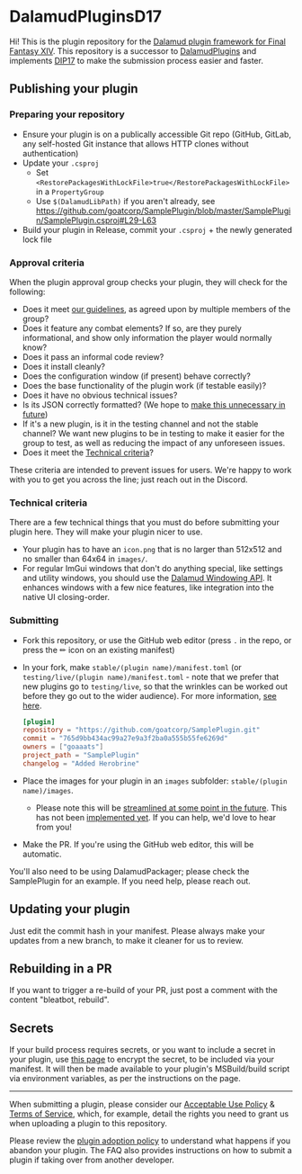 # DalamudPluginsD17

Hi! This is the plugin repository for the [Dalamud plugin framework for Final Fantasy XIV](https://github.com/goatcorp/Dalamud). This repository is a successor to [DalamudPlugins](https://github.com/goatcorp/DalamudPlugins) and implements [DIP17](https://github.com/goatcorp/DIPs/blob/main/text/17-automated-build-and-submit-pipeline.md) to make the submission process easier and faster.

## Publishing your plugin

### Preparing your repository

- Ensure your plugin is on a publically accessible Git repo (GitHub, GitLab, any self-hosted Git instance that allows HTTP clones without authentication)
- Update your `.csproj`
  - Set `<RestorePackagesWithLockFile>true</RestorePackagesWithLockFile>` in a `PropertyGroup`
  - Use `$(DalamudLibPath)` if you aren't already, see <https://github.com/goatcorp/SamplePlugin/blob/master/SamplePlugin/SamplePlugin.csproj#L29-L63>
- Build your plugin in Release, commit your `.csproj` + the newly generated lock file

### Approval criteria

When the plugin approval group checks your plugin, they will check for the following:

- Does it meet [our guidelines](https://goatcorp.github.io/faq/development#q-what-am-i-allowed-to-do-in-my-plugin), as agreed upon by multiple members of the group?
- Does it feature any combat elements? If so, are they purely informational, and show only information the player would normally know?
- Does it pass an informal code review?
- Does it install cleanly?
- Does the configuration window (if present) behave correctly?
- Does the base functionality of the plugin work (if testable easily)?
- Does it have no obvious technical issues?
- Is its JSON correctly formatted? (We hope to [make this unnecessary in future](https://github.com/goatcorp/DalamudPackager/issues/8))
- If it's a new plugin, is it in the testing channel and not the stable channel? We want new plugins to be in testing to make it easier for the group to test, as well as reducing the impact of any unforeseen issues.
- Does it meet the [Technical criteria](#technical-criteria)?

These criteria are intended to prevent issues for users. We're happy to work with you to get you across the line; just reach out in the Discord.

### Technical criteria

There are a few technical things that you must do before submitting your plugin here. They will make your plugin nicer to use.
- Your plugin has to have an `icon.png` that is no larger than 512x512 and no smaller than 64x64 in `images/`.
- For regular ImGui windows that don't do anything special, like settings and utility windows, you should use the [Dalamud Windowing API](https://goatcorp.github.io/Dalamud/api/Dalamud.Interface.Windowing.html). It enhances windows with a few nice features, like integration into the native UI closing-order.

### Submitting

- Fork this repository, or use the GitHub web editor (press `.` in the repo, or press the ✏ icon on an existing manifest)
- In your fork, make `stable/(plugin name)/manifest.toml` (or `testing/live/(plugin name)/manifest.toml` - note that we prefer that new plugins go to `testing/live`, so that the wrinkles can be worked out before they go out to the wider audience). For more information, [see here](https://github.com/goatcorp/DIPs/blob/main/text/17-automated-build-and-submit-pipeline.md#guide-level-explanation).

  ```toml
  [plugin]
  repository = "https://github.com/goatcorp/SamplePlugin.git"
  commit = "765d9bb434ac99a27e9a3f2ba0a555b55fe6269d"
  owners = ["goaaats"]
  project_path = "SamplePlugin"
  changelog = "Added Herobrine"
  ```

- Place the images for your plugin in an `images` subfolder: `stable/(plugin name)/images`.
  - Please note this will be [streamlined at some point in the future](https://github.com/goatcorp/DIPs/pull/45). This has not been [implemented yet](https://github.com/goatcorp/DalamudPackager/issues/9). If you can help, we'd love to hear from you!
- Make the PR. If you're using the GitHub web editor, this will be automatic.

You'll also need to be using DalamudPackager; please check the SamplePlugin for an example. If you need help, please reach out.

## Updating your plugin

Just edit the commit hash in your manifest. Please always make your updates from a new branch, to make it cleaner for us to review.

## Rebuilding in a PR

If you want to trigger a re-build of your PR, just post a comment with the content "bleatbot, rebuild".

## Secrets

If your build process requires secrets, or you want to include a secret in your plugin, use [this page](https://goatcorp.github.io/plogon-secrets/) to encrypt the secret, to be included via your manifest. It will then be made available to your plugin's MSBuild/build script via environment variables, as per the instructions on the page.

---

When submitting a plugin, please consider our [Acceptable Use Policy](<https://github.com/goatcorp/FFXIVQuickLauncher/wiki/Acceptable-Use-Policy-(Official-Plugin-Repository)>) & [Terms of Service](<https://github.com/goatcorp/FFXIVQuickLauncher/wiki/Terms-and-Conditions-of-Use-(XIVLauncher,-Dalamud-&-Official-Plugin-Repository)>), which, for example, detail the rights you need to grant us when uploading a plugin to this repository. 

Please review the [plugin adoption policy](https://github.com/goatcorp/faq/blob/main/development.md#adoption) to understand what happens if you abandon your plugin. The FAQ also provides instructions on how to submit a plugin if taking over from another developer.
